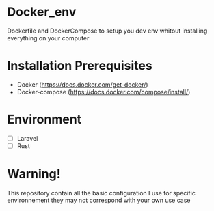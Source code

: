 # Docker_env
Dockerfile and DockerCompose to setup you dev env whitout installing everything on your computer

# Installation Prerequisites

- Docker (https://docs.docker.com/get-docker/)
- Docker-compose (https://docs.docker.com/compose/install/)

# Environment

- [ ] Laravel
- [ ] Rust

# Warning!

This repository contain all the basic configuration I use for specific environnement they may not correspond with your own use case